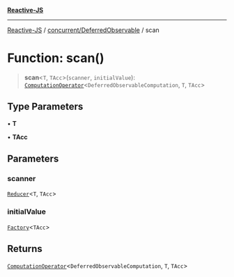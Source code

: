 [**Reactive-JS**](../../../README.md)

***

[Reactive-JS](../../../README.md) / [concurrent/DeferredObservable](../README.md) / scan

# Function: scan()

> **scan**\<`T`, `TAcc`\>(`scanner`, `initialValue`): [`ComputationOperator`](../../../computations/type-aliases/ComputationOperator.md)\<`DeferredObservableComputation`, `T`, `TAcc`\>

## Type Parameters

• **T**

• **TAcc**

## Parameters

### scanner

[`Reducer`](../../../functions/type-aliases/Reducer.md)\<`T`, `TAcc`\>

### initialValue

[`Factory`](../../../functions/type-aliases/Factory.md)\<`TAcc`\>

## Returns

[`ComputationOperator`](../../../computations/type-aliases/ComputationOperator.md)\<`DeferredObservableComputation`, `T`, `TAcc`\>
